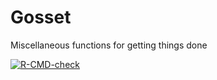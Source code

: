 # Gosset
Miscellaneous functions for getting things done 
<!-- badges: start -->
  [![R-CMD-check](https://github.com/DHintz137/Gosset/actions/workflows/R-CMD-check.yaml/badge.svg)](https://github.com/DHintz137/Gosset/actions/workflows/R-CMD-check.yaml)
  <!-- badges: end -->

